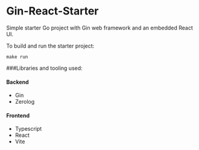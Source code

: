 # Gin-React-Starter
Simple starter Go project with Gin web framework and an embedded React UI.

To build and run the starter project:

`make run`

###Libraries and tooling used:
#### Backend
- Gin
- Zerolog 

#### Frontend
- Typescript
- React
- Vite